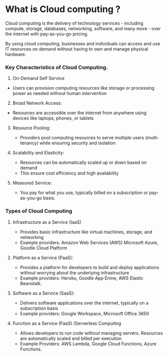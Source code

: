 # What is Cloud computing ? 
Cloud computing is the delivery of technology services - including compute, storage, databases, networking, software, and many more - over the internet with pay-as-you-go pricing. 

By using cloud computing, businesses and individuals can access and use IT resources on demand without having to own and manage physical hardware. 

### Key Characteristics of Cloud Computing. 
1. On-Demand Self Service
  - Users can provision computing resources like storage or processing power as needed without human intervention

2. Broad Network Access:
  - Resources are accessible over the internet from anywhere using devices like laptops, phones, or tablets

3. Resource Pooling:
   - Providers pool computing resources to serve multiple users (multi-tenancy) while ensuring security and isolation
  
4. Scalability and Elasticity:
   - Resources can be automatically scaled up or down based on demand
   - This ensure cost efficiency and high availability
  
5. Measured Service:
   - You pay for what you use, typically billed on a subscription or pay-as-you-go basis.
  

### Types of Cloud Computing 
1. Infrastructure as a Service (IaaS)
   - Provides basic infrastructure like virtual machines, storage, and networking
   - Example providers: Amazon Web Services (AWS) Microsoft Azure, Goodle Cloud Platform

2. Platform as a Service (PaaS):
   - Provides a platform for developers to build and deploy applications without worrying about the underlying infrastructure
   - Example providers: Heroku, Goodle App Enine, AWS Elastic Beanstalk.
  
3. Software as a Service (SaaS):
   - Delivers software applications over the internet, typically on a subscription basis
   - Example providers: Google Workspace, Microsoft Office 3650
  
4. Function as a Service (FaaS) /Serverless Computing
   - Allows developers to run code without managing servers. Resources are automatically scaled and billed per execution
   - Example Providers: AWS Lambda, Google Cloud Functions, Azure Functions.
  
